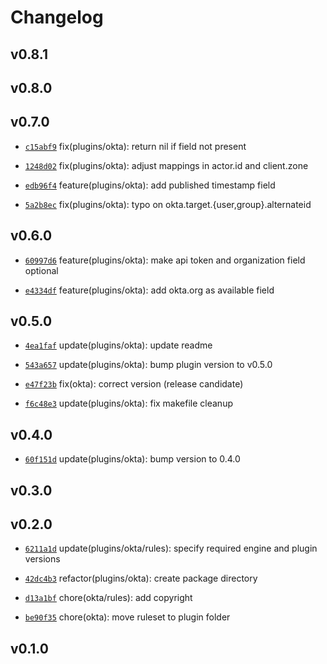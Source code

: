 # Changelog

## v0.8.1


## v0.8.0


## v0.7.0

* [`c15abf9`](https://github.com/falcosecurity/plugins/commit/c15abf9) fix(plugins/okta): return nil if field not present

* [`1248d02`](https://github.com/falcosecurity/plugins/commit/1248d02) fix(plugins/okta): adjust mappings in actor.id and client.zone

* [`edb96f4`](https://github.com/falcosecurity/plugins/commit/edb96f4) feature(plugins/okta): add published timestamp field

* [`5a2b8ec`](https://github.com/falcosecurity/plugins/commit/5a2b8ec) fix(plugins/okta): typo on okta.target.{user,group}.alternateid


## v0.6.0

* [`60997d6`](https://github.com/falcosecurity/plugins/commit/60997d6) feature(plugins/okta): make api token and organization field optional

* [`e4334df`](https://github.com/falcosecurity/plugins/commit/e4334df) feature(plugins/okta): add okta.org as available field


## v0.5.0

* [`4ea1faf`](https://github.com/falcosecurity/plugins/commit/4ea1faf) update(plugins/okta): update readme

* [`543a657`](https://github.com/falcosecurity/plugins/commit/543a657) update(plugins/okta): bump plugin version to v0.5.0

* [`e47f23b`](https://github.com/falcosecurity/plugins/commit/e47f23b) fix(okta): correct version (release candidate)

* [`f6c48e3`](https://github.com/falcosecurity/plugins/commit/f6c48e3) update(plugins/okta): fix makefile cleanup


## v0.4.0

* [`60f151d`](https://github.com/falcosecurity/plugins/commit/60f151d) update(plugins/okta): bump version to 0.4.0


## v0.3.0


## v0.2.0

* [`6211a1d`](https://github.com/falcosecurity/plugins/commit/6211a1d) update(plugins/okta/rules): specify required engine and plugin versions

* [`42dc4b3`](https://github.com/falcosecurity/plugins/commit/42dc4b3) refactor(plugins/okta): create package directory

* [`d13a1bf`](https://github.com/falcosecurity/plugins/commit/d13a1bf) chore(okta/rules): add copyright

* [`be90f35`](https://github.com/falcosecurity/plugins/commit/be90f35) chore(okta): move ruleset to plugin folder


## v0.1.0


